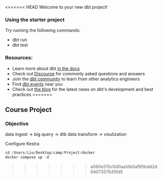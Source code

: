 <<<<<<< HEAD
Welcome to your new dbt project!

### Using the starter project

Try running the following commands:
- dbt run
- dbt test


### Resources:
- Learn more about dbt [in the docs](https://docs.getdbt.com/docs/introduction)
- Check out [Discourse](https://discourse.getdbt.com/) for commonly asked questions and answers
- Join the [dbt community](https://getdbt.com/community) to learn from other analytics engineers
- Find [dbt events](https://events.getdbt.com) near you
- Check out [the blog](https://blog.getdbt.com/) for the latest news on dbt's development and best practices
=======
## Course Project

### Objective




data ingest -> big query -> dtb data transform -> visulization

Configure Kestra

```python
cd /Users/Liu/Desktop/camp/Project/docker
docker compose up -d
```
>>>>>>> a080e515c0d0aa1db0af95bdd2d9407357645fd5
